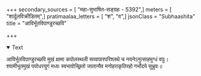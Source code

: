 +++
secondary_sources = [ "महा-सुभाषित-सङ्ग्रहः - 5392",]
meters = [ "शार्दूलविक्रीडितम्",]
pratimaalaa_letters = [ "श", "व",]
jsonClass = "Subhaashita"
title = "आविर्भूतविपाण्डुरच्छवि"

+++

<details open><summary>Text</summary>

आविर्भूतविपाण्डुरच्छवि मुखं क्षामा कपोलस्थली सव्यापारपरिश्लथे च नयनेऽनुत्साहमुग्धं वपुः।  
श्यामीभूतमुखं पयोधरयुगं मध्यः स्वभावोच्छ्रितो जातान्यैव मनोहराकृतिरहो गर्भोदये सुभ्रुवः॥
</details>
